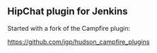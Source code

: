 ## HipChat plugin for Jenkins

Started with a fork of the Campfire plugin:

https://github.com/jgp/hudson_campfire_plugins